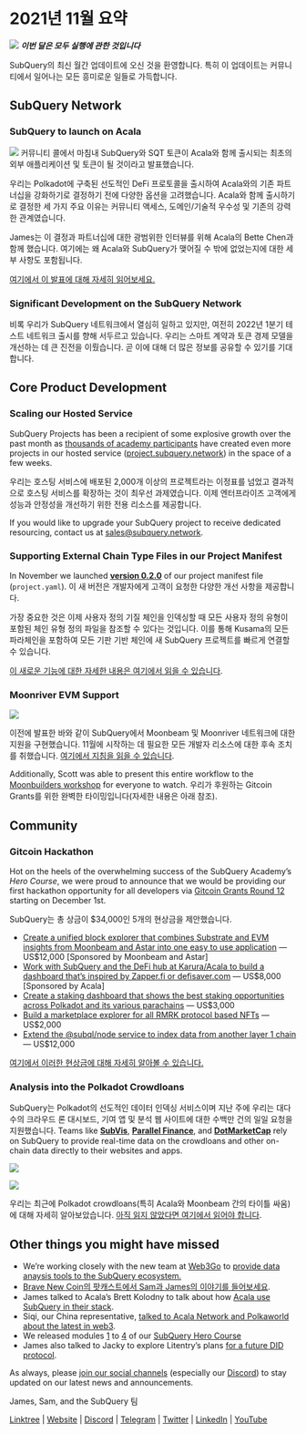 # 2021년 11월 요약

![](https://miro.medium.com/max/1400/1*qzKzZnWY2ao3tiffwwugXQ.png) **_이번 달은 모두 실행에 관한 것입니다_**

SubQuery의 최신 월간 업데이트에 오신 것을 환영합니다. 특히 이 업데이트는 커뮤니티에서 일어나는 모든 흥미로운 일들로 가득합니다.

## SubQuery Network

### SubQuery to launch on Acala

![](https://miro.medium.com/max/600/0*SJ1TWt1sGwUWqvuI.gif) 커뮤니티 콜에서 마침내 SubQuery와 SQT 토큰이 Acala와 함께 출시되는 최초의 외부 애플리케이션 및 토큰이 될 것이라고 발표했습니다.

우리는 Polkadot에 구축된 선도적인 DeFi 프로토콜을 출시하여 Acala와의 기존 파트너십을 강화하기로 결정하기 전에 다양한 옵션을 고려했습니다. Acala와 함께 출시하기로 결정한 세 가지 주요 이유는 커뮤니티 액세스, 도메인/기술적 우수성 및 기존의 강력한 관계였습니다.

James는 이 결정과 파트너십에 대한 광범위한 인터뷰를 위해 Acala의 Bette Chen과 함께 했습니다. 여기에는 왜 Acala와 SubQuery가 맺어질 수 밖에 없었는지에 대한 세부 사항도 포함됩니다.

[여기에서 이 발표에 대해 자세히 읽어보세요.](https://blog.subquery.network/blogs/20211125-subquery-network-acala.html)

### Significant Development on the SubQuery Network

비록 우리가 SubQuery 네트워크에서 열심히 일하고 있지만, 여전히 2022년 1분기 테스트 네트워크 출시를 향해 서두르고 있습니다.  우리는 스마트 계약과 토큰 경제 모델을 개선하는 데 큰 진전을 이뤘습니다. 곧 이에 대해 더 많은 정보를 공유할 수 있기를 기대합니다.

## Core Product Development

### Scaling our Hosted Service

SubQuery Projects has been a recipient of some explosive growth over the past month as [thousands of academy participants](https://blog.subquery.network/blogs/20211018-subquery-launches-the-subquery-academy.html) have created even more projects in our hosted service ([project.subquery.network](https://project.subquery.network/)) in the space of a few weeks.

우리는 호스팅 서비스에 배포된 2,000개 이상의 프로젝트라는 이정표를 넘었고 결과적으로 호스팅 서비스를 확장하는 것이 최우선 과제였습니다. 이제 엔터프라이즈 고객에게 성능과 안정성을 개선하기 위한 전용 리소스를 제공합니다.

If you would like to upgrade your SubQuery project to receive dedicated resourcing, contact us at [sales@subquery.network](mailto:sales@subquery.network).

### Supporting External Chain Type Files in our Project Manifest

In November we launched [**version 0.2.0**](https://doc.subquery.network/create/manifest/) of our project manifest file (`project.yaml`). 이 새 버전은 개발자에게 고객이 요청한 다양한 개선 사항을 제공합니다.

가장 중요한 것은 이제 사용자 정의 기질 체인을 인덱싱할 때 모든 사용자 정의 유형이 포함된 체인 유형 정의 파일을 참조할 수 있다는 것입니다. 이를 통해 Kusama의 모든 파라체인을 포함하여 모든 기판 기반 체인에 새 SubQuery 프로젝트를 빠르게 연결할 수 있습니다.

[이 새로운 기능에 대한 자세한 내용은 여기에서 읽을 수 있습니다](https://blog.subquery.network/blogs/20211105-november-technical-update.html#support-for-external-chain-type-files-in-project-manifest).

### Moonriver EVM Support

![](https://miro.medium.com/max/600/0*B27QVtvcR6nXA9ff.gif)

이전에 발표한 바와 같이 SubQuery에서 Moonbeam 및 Moonriver 네트워크에 대한 지원을 구현했습니다. 11월에 시작하는 데 필요한 모든 개발자 리소스에 대한 후속 조치를 취했습니다.  [여기에서 지침을 읽을 수 있습니다](https://blog.subquery.network/blogs/20211105-november-technical-update.html#moonbeam-evm-support).

Additionally, Scott was able to present this entire workflow to the [Moonbuilders workshop](https://www.crowdcast.io/e/moonbuilders-ws/10) for everyone to watch. 우리가 후원하는 Gitcoin Grants를 위한 완벽한 타이밍입니다(자세한 내용은 아래 참조).

## Community

### Gitcoin Hackathon

Hot on the heels of the overwhelming success of the SubQuery Academy’s _Hero Course_, we were proud to announce that we would be providing our first hackathon opportunity for all developers via [Gitcoin Grants Round 12](https://gitcoin.co/hackathon/gr12/?org=subquery) starting on December 1st.

SubQuery는 총 상금이 $34,000인 5개의 현상금을 제안했습니다.

- [Create a unified block explorer that combines Substrate and EVM insights from Moonbeam and Astar into one easy to use application](https://gitcoin.co/issue/subquery/grants/1) — US$12,000 [Sponsored by Moonbeam and Astar]
- [Work with SubQuery and the DeFi hub at Karura/Acala to build a dashboard that’s inspired by Zapper.fi or defisaver.com](https://gitcoin.co/issue/subquery/grants/2) — US$8,000 [Sponsored by Acala]
- [Create a staking dashboard that shows the best staking opportunities across Polkadot and its various parachains](https://gitcoin.co/issue/subquery/grants/3) — US$3,000
- [Build a marketplace explorer for all RMRK protocol based NFTs](https://gitcoin.co/issue/subquery/grants/4) — US$2,000
- [Extend the @subql/node service to index data from another layer 1 chain](https://gitcoin.co/issue/subquery/grants/5) — US$12,000

[여기에서 이러한 현상금에 대해 자세히 알아볼 수 있습니다.](https://blog.subquery.network/blogs/20211120-gitcoin12-hackathon.html)

### Analysis into the Polkadot Crowdloans

SubQuery는 Polkadot의 선도적인 데이터 인덱싱 서비스이며 지난 주에 우리는 대다수의 크라우드 론 대시보드, 기여 앱 및 분석 웹 사이트에 대한 수백만 건의 일일 요청을 지원했습니다. Teams like [**SubVis**](https://www.subvis.io/), [**Parallel Finance**](https://parallel.fi/), and [**DotMarketCap**](https://dotmarketcap.com/) rely on SubQuery to provide real-time data on the crowdloans and other on-chain data directly to their websites and apps.

![](https://miro.medium.com/max/60/0*HfsoOwpat76ip6Jg?q=20)

![](https://miro.medium.com/max/700/0*HfsoOwpat76ip6Jg)

우리는 최근에 Polkadot crowdloans(특히 Acala와 Moonbeam 간의 타이틀 싸움)에 대해 자세히 알아보았습니다. [아직 읽지 않았다면 여기에서 읽어야 합니다](https://blog.subquery.network/blogs/20211124-polkadot-crowdloans.html).

## Other things you might have missed

- We’re working closely with the new team at [Web3Go](https://www.web3go.xyz/) to [provide data anaysis tools to the SubQuery ecosystem.](https://blog.subquery.network/customer_announcements/20211110-web3go.html)
- [Brave New Coin의 팟캐스트에서 Sam과 James의 이야기를 들어보세요](https://bravenewcoin.com/insights/podcasts/subquery-connecting-the-dots-on-polkadot).
- James talked to Acala’s Brett Kolodny to talk about how [Acala use SubQuery in their stack](https://www.youtube.com/watch?v=Wbxwj8K67Lw).
- Siqi, our China representative, [talked to Acala Network and Polkaworld about the latest in web3](https://www.huoxing24.com/live/24313016).
- We released modules [1](https://doc.subquery.network/academy/herocourse/module1/) to [4](https://doc.subquery.network/academy/herocourse/module4/) of our [SubQuery Hero Course](https://blog.subquery.network/blogs/20211018-subquery-launches-the-subquery-academy.html)
- James also talked to Jacky to explore Litentry’s plans [for a future DID protocol](https://www.youtube.com/watch?v=Rqlpo9QIVyk).

As always, please [join our social channels](https://linktr.ee/subquerynetwork) (especially our [Discord](https://discord.com/invite/subquery)) to stay updated on our latest news and announcements.

James, Sam, and the SubQuery 팀

[Linktree](https://linktr.ee/subquerynetwork) | [Website](https://subquery.network/) | [Discord](https://discord.com/invite/78zg8aBSMG) | [Telegram](https://t.me/subquerynetwork) | [Twitter](https://twitter.com/subquerynetwork) | [LinkedIn](https://www.linkedin.com/company/subquery) | [YouTube](https://www.youtube.com/channel/UCi1a6NUUjegcLHDFLr7CqLw)
